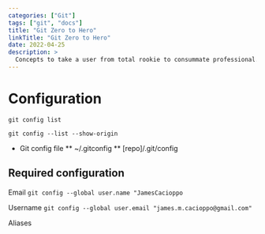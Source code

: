 ```yaml
---
categories: ["Git"]
tags: ["git", "docs"]
title: "Git Zero to Hero"
linkTitle: "Git Zero to Hero"
date: 2022-04-25
description: >
  Concepts to take a user from total rookie to consummate professional.
---
```


# Configuration

`git config list`

`git config --list --show-origin`

* Git config file
** ~/.gitconfig
** [repo]/.git/config

## Required configuration

Email
`git config --global user.name "JamesCacioppo`

Username
`git config --global user.email "james.m.cacioppo@gmail.com"`

Aliases
